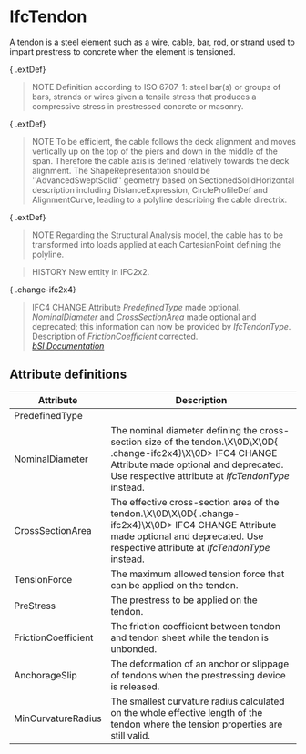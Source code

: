 IfcTendon
=========
A tendon is a steel element such as a wire, cable, bar, rod, or strand used to
impart prestress to concrete when the element is tensioned.  
  
{ .extDef}  
> NOTE  Definition according to ISO 6707-1: steel bar(s) or groups of bars,
> strands or wires given a tensile stress that produces a compressive stress
> in prestressed concrete or masonry.  
  
{ .extDef}  
> NOTE  To be efficient, the cable follows the deck alignment and moves
> vertically up on the top of the piers and down in the middle of the span.
> Therefore the cable axis is defined relatively towards the deck alignment.
> The ShapeRepresentation should be ''AdvancedSweptSolid'' geometry based on
> SectionedSolidHorizontal description including DistanceExpression,
> CircleProfileDef and AlignmentCurve, leading to a polyline describing the
> cable directrix.  
  
{ .extDef}  
> NOTE  Regarding the Structural Analysis model, the cable has to be
> transformed into loads applied at each CartesianPoint defining the polyline.  
  
> HISTORY  New entity in IFC2x2.  
  
{ .change-ifc2x4}  
> IFC4 CHANGE  Attribute _PredefinedType_ made optional. _NominalDiameter_ and
> _CrossSectionArea_ made optional and deprecated; this information can now be
> provided by _IfcTendonType_. Description of _FrictionCoefficient_ corrected.  
[ _bSI
Documentation_](https://standards.buildingsmart.org/IFC/DEV/IFC4_2/FINAL/HTML/schema/ifcstructuralelementsdomain/lexical/ifctendon.htm)


Attribute definitions
---------------------
| Attribute           | Description                                                                                                                                                                                                    |
|---------------------|----------------------------------------------------------------------------------------------------------------------------------------------------------------------------------------------------------------|
| PredefinedType      |                                                                                                                                                                                                                |
| NominalDiameter     | The nominal diameter defining the cross-section size of the tendon.\X\0D\X\0D{ .change-ifc2x4}\X\0D> IFC4 CHANGE  Attribute made optional and deprecated. Use respective attribute at _IfcTendonType_ instead. |
| CrossSectionArea    | The effective cross-section area of the tendon.\X\0D\X\0D{ .change-ifc2x4}\X\0D> IFC4 CHANGE  Attribute made optional and deprecated. Use respective attribute at _IfcTendonType_ instead.                     |
| TensionForce        | The maximum allowed tension force that can be applied on the tendon.                                                                                                                                           |
| PreStress           | The prestress to be applied on the tendon.                                                                                                                                                                     |
| FrictionCoefficient | The friction coefficient between tendon and tendon sheet while the tendon is unbonded.                                                                                                                         |
| AnchorageSlip       | The deformation of an anchor or slippage of tendons when the prestressing device is released.                                                                                                                  |
| MinCurvatureRadius  | The smallest curvature radius calculated on the whole effective length of the tendon where the tension properties are still valid.                                                                             |

